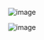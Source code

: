 ![image](https://github.com/ponimay/The-third-practical-work-is-task-4/assets/80597767/5b91a71b-3a4c-463d-bef9-dafa0b06eae2)

![image](https://github.com/ponimay/The-third-practical-work-is-task-4/assets/80597767/ae685b88-9baf-46ec-92c9-35593b06b793)
